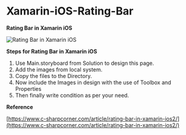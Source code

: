  # Xamarin-iOS-Rating-Bar

 **Rating Bar in Xamarin iOS**
 
 
 
 ![Rating Bar in Xamarin iOS](https://www.c-sharpcorner.com/article/rating-bar-in-xamarin-ios2/Images/out1.png)
 
 **Steps for Rating Bar in Xamarin iOS**
 1. Use Main.storyboard from Solution to design this page.
 2. Add the images from local system.
 3. Copy the files to the Directory.
 4. Now include the Images in design with the use of Toolbox and Properties
 5. Then finally write condition as per your need.
 
 **Reference**
 
 
 [https://www.c-sharpcorner.com/article/rating-bar-in-xamarin-ios2/](https://www.c-sharpcorner.com/article/rating-bar-in-xamarin-ios2/)
 
 
 
 
